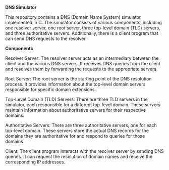 **DNS Simulator**

This repository contains a DNS (Domain Name System) simulator implemented in C. The simulator consists of various components, including one resolver server, one root server, three top-level domain (TLD) servers, and three authoritative servers. Additionally, there is a client program that can send DNS requests to the resolver.

**Components**

Resolver Server: The resolver server acts as an intermediary between the client and the various DNS servers. It receives DNS queries from the client and resolves them by forwarding the requests to the appropriate servers.

Root Server: The root server is the starting point of the DNS resolution process. It provides information about the top-level domain servers responsible for specific domain extensions.

Top-Level Domain (TLD) Servers: There are three TLD servers in the simulator, each responsible for a different top-level domain. These servers maintain information about authoritative servers for their respective domains.

Authoritative Servers: There are three authoritative servers, one for each top-level domain. These servers store the actual DNS records for the domains they are authoritative for and respond to queries for those domains.

Client: The client program interacts with the resolver server by sending DNS queries. It can request the resolution of domain names and receive the corresponding IP addresses.
